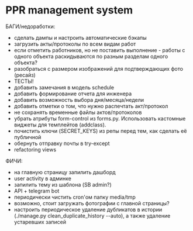 # PPR management system

БАГИ/недоработки:
- сделать дампы и настроить автоматические бэкапы
- загрузить акты/протоколы по всем видам работ
- если отметить работников, но не поставить выполнение - работы с одного объекта раскидываются по разным разделам одного объекта?
- разобраться с размером изображений для подтверждающих фото (ресайз)
- ТЕСТЫ!
- добавить замечания в модель schedule
- добавить формирование отчета для инженера
- добавить возможность выбора дня/месяца/недели
- добавить отметки о том, что нужно распечтать акт/протокол
- не сохранять временные файлы актов/протоколов
- убрать атрибуты form-control из forms.py. Использовать кастомные виджеты для темплейтов (addclass).
- почистить ключи (SECRET_KEYS) из репы перед тем, как сделать её публичной
- обернуть отправку почты в try-except
- refactoring views

ФИЧИ:
- на главную страницу запилить дашборд
- user activity в админке
- запилить тему из шаблона (SB admin?)
- API + telegram bot
- периодически чистить cron'ом папку media/tmp
- возможно, стоит загружать фотографии с главной страницы?
- настроить периодическое удаление дубликатов в истории (./manage.py clean_duplicate_history --auto), а также удаление устаревших записей